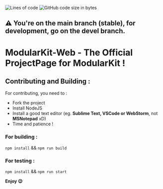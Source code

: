 ![Lines of code](https://img.shields.io/tokei/lines/github/NutDevs-org/ModularKit-Web?label=Total%20Lines%20Of%20Codes%20%3A)
![GitHub code size in bytes](https://img.shields.io/github/languages/code-size/NutDevs-org/ModularKit-Web)

## ⚠️ You're on the main branch (stable), for development, go on the devel branch.

# ModularKit-Web - The Official ProjectPage for ModularKit !

## Contributing and Building :
For contributing, you need to :
- Fork the project
- Install NodeJS
- Install a good text editor (eg. **Sublime Text, VSCode or WebStorm**, not **MSNotepad** xD)
- Time and patience !

### For building :
``npm install`` && ``npm run build``

### For testing :
``npm install`` && ``npm run start``

**Enjoy 😉**
